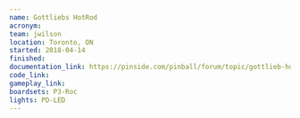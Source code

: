 ```yaml
---
name: Gottliebs HotRod
acronym:
team: jwilson
location: Toronto, ON
started: 2018-04-14
finished:
documentation_link: https://pinside.com/pinball/forum/topic/gottlieb-hot-rod-a-tribute-to-classic-em-pinball
code_link:
gameplay_link:
boardsets: P3-Roc
lights: PD-LED
---
```

